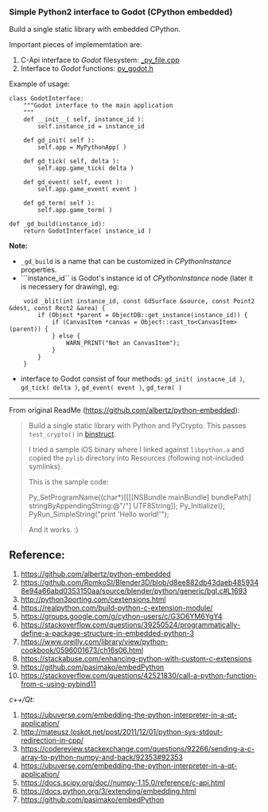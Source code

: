 ### Simple Python2 interface to Godot (CPython embedded)

Build a single static library with embedded CPython.

Important pieces of implememtation are:

1. C-Api interface to _Godot_ filesystem: [_py_file.cpp](CPython/Godot/_py_file.cpp)
2. Interface to _Godot_ functions: [py_godot.h](pylib/godot/py_godot.h)

Example of usage:

```
class GodotInterface:
	"""Godot interface to the main application
	"""
	def __init__( self, instance_id ):
		self.instance_id = instance_id

	def gd_init( self ):
		self.app = MyPythonApp( )

	def gd_tick( self, delta ):
		self.app.game_tick( delta )

	def gd_event( self, event ):
		self.app.game_event( event )

	def gd_term( self ):
		self.app.game_term( )

def _gd_build(instance_id):
	return GodotInterface( instance_id )
```

__Note:__

  * ```_gd_build``` is a name that can be customized in _CPythonInstance_ properties.
  * ```instance_id`` is Godot's instance id of _CPythonInstance_ node (later it is necessery for drawing), eg:

```
	void _blit(int instance_id, const GdSurface &source, const Point2 &dest, const Rect2 &area) {
		if (Object *parent = ObjectDB::get_instance(instance_id)) {
			if (CanvasItem *canvas = Object::cast_to<CanvasItem>(parent)) {
			} else {
				WARN_PRINT("Not an CanvasItem");
			}
		}
	}
```

  * interface to Godot consist of four methods: ```gd_init( instacne_id )```, ```gd_tick( delta )```, ```gd_event( event )```, ```gd_term( )```

---

From original ReadMe (https://github.com/albertz/python-embedded):

> Build a single static library with Python and PyCrypto.
> This passes `test_crypto()` in [binstruct](https://github.com/albertz/binstruct/).
>
> I tried a sample iOS binary where I linked against `libpython.a` and copied the `pylib` directory into Resources (following not-included symlinks).
>
> This is the sample code:
>
>    Py_SetProgramName((char*)[[[[NSBundle mainBundle] bundlePath] stringByAppendingString:@"/"] UTF8String]);
>    Py_Initialize();
>    PyRun_SimpleString("print 'Hello world!'");
>
> And it works. :)

## Reference:

1. https://github.com/albertz/python-embedded
2. https://github.com/RomkoSI/Blender3D/blob/d8ee882db43daeb4859348e94a66abd0353150aa/source/blender/python/generic/bgl.c#L1693
3. http://python3porting.com/cextensions.html
4. https://realpython.com/build-python-c-extension-module/
5. https://groups.google.com/g/cython-users/c/G3O6YM6YgY4
6. https://stackoverflow.com/questions/39250524/programmatically-define-a-package-structure-in-embedded-python-3
7. https://www.oreilly.com/library/view/python-cookbook/0596001673/ch16s06.html
8. https://stackabuse.com/enhancing-python-with-custom-c-extensions
9. https://github.com/pasimako/embedPython
10. https://stackoverflow.com/questions/42521830/call-a-python-function-from-c-using-pybind11

*c++/Qt:*
1. https://ubuverse.com/embedding-the-python-interpreter-in-a-qt-application/
2. http://mateusz.loskot.net/post/2011/12/01/python-sys-stdout-redirection-in-cpp/
3. https://codereview.stackexchange.com/questions/92266/sending-a-c-array-to-python-numpy-and-back/92353#92353
4. https://ubuverse.com/embedding-the-python-interpreter-in-a-qt-application/
5. https://docs.scipy.org/doc//numpy-1.15.0/reference/c-api.html
6. https://docs.python.org/3/extending/embedding.html
7. https://github.com/pasimako/embedPython
